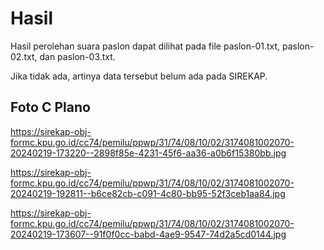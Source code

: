 # Hasil

Hasil perolehan suara paslon dapat dilihat pada file paslon-01.txt, paslon-02.txt, dan paslon-03.txt.

Jika tidak ada, artinya data tersebut belum ada pada SIREKAP.

## Foto C Plano

https://sirekap-obj-formc.kpu.go.id/cc74/pemilu/ppwp/31/74/08/10/02/3174081002070-20240219-173220--2898f85e-4231-45f6-aa36-a0b6f15380bb.jpg

https://sirekap-obj-formc.kpu.go.id/cc74/pemilu/ppwp/31/74/08/10/02/3174081002070-20240219-192811--b6ce82cb-c091-4c80-bb95-52f3ceb1aa84.jpg

https://sirekap-obj-formc.kpu.go.id/cc74/pemilu/ppwp/31/74/08/10/02/3174081002070-20240219-173607--91f0f0cc-babd-4ae9-9547-74d2a5cd0144.jpg
